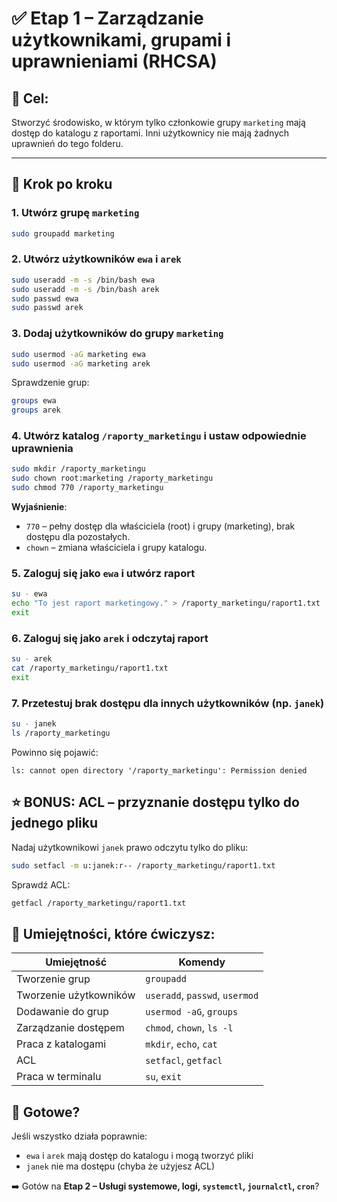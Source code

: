# ✅ Etap 1 – Zarządzanie użytkownikami, grupami i uprawnieniami (RHCSA)

## 🎯 Cel:
Stworzyć środowisko, w którym tylko członkowie grupy `marketing` mają dostęp do katalogu z raportami. Inni użytkownicy nie mają żadnych uprawnień do tego folderu.

---

## 📌 Krok po kroku

### 1. Utwórz grupę `marketing`
```bash
sudo groupadd marketing
```

### 2. Utwórz użytkowników `ewa` i `arek`
```bash
sudo useradd -m -s /bin/bash ewa
sudo useradd -m -s /bin/bash arek
sudo passwd ewa
sudo passwd arek
```

### 3. Dodaj użytkowników do grupy `marketing`
```bash
sudo usermod -aG marketing ewa
sudo usermod -aG marketing arek
```

Sprawdzenie grup:
```bash
groups ewa
groups arek
```

### 4. Utwórz katalog `/raporty_marketingu` i ustaw odpowiednie uprawnienia
```bash
sudo mkdir /raporty_marketingu
sudo chown root:marketing /raporty_marketingu
sudo chmod 770 /raporty_marketingu
```

**Wyjaśnienie**:
- `770` – pełny dostęp dla właściciela (root) i grupy (marketing), brak dostępu dla pozostałych.
- `chown` – zmiana właściciela i grupy katalogu.

### 5. Zaloguj się jako `ewa` i utwórz raport
```bash
su - ewa
echo "To jest raport marketingowy." > /raporty_marketingu/raport1.txt
exit
```

### 6. Zaloguj się jako `arek` i odczytaj raport
```bash
su - arek
cat /raporty_marketingu/raport1.txt
exit
```

### 7. Przetestuj brak dostępu dla innych użytkowników (np. `janek`)
```bash
su - janek
ls /raporty_marketingu
```

Powinno się pojawić:
```
ls: cannot open directory '/raporty_marketingu': Permission denied
```

## ⭐ BONUS: ACL – przyznanie dostępu tylko do jednego pliku

Nadaj użytkownikowi `janek` prawo odczytu tylko do pliku:
```bash
sudo setfacl -m u:janek:r-- /raporty_marketingu/raport1.txt
```

Sprawdź ACL:
```bash
getfacl /raporty_marketingu/raport1.txt
```

## 🧠 Umiejętności, które ćwiczysz:

| Umiejętność                 | Komendy                             |
|----------------------------|--------------------------------------|
| Tworzenie grup             | `groupadd`                          |
| Tworzenie użytkowników     | `useradd`, `passwd`, `usermod`      |
| Dodawanie do grup          | `usermod -aG`, `groups`             |
| Zarządzanie dostępem       | `chmod`, `chown`, `ls -l`           |
| Praca z katalogami         | `mkdir`, `echo`, `cat`              |
| ACL                        | `setfacl`, `getfacl`                |
| Praca w terminalu          | `su`, `exit`                        |

## 🏁 Gotowe?

Jeśli wszystko działa poprawnie:
- `ewa` i `arek` mają dostęp do katalogu i mogą tworzyć pliki
- `janek` nie ma dostępu (chyba że użyjesz ACL)

➡️ Gotów na **Etap 2 – Usługi systemowe, logi, `systemctl`, `journalctl`, `cron`**?